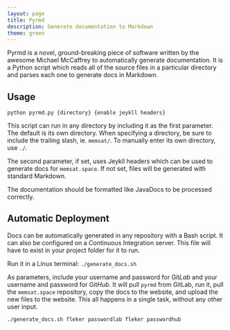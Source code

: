 ```yaml
---
layout: page
title: Pyrmd
description: Generate documentation to Markdown
theme: green
---
```


Pyrmd is a novel, ground-breaking piece of software written by the awesome Michael McCaffrey to automatically generate documentation. It is a Python script which reads all of the source files in a particular directory and parses each one to generate docs in Markdown.

## Usage
`python pyrmd.py {directory} {enable jeykll headers}`

This script can run in any directory by including it as the first parameter. The default is its own directory. When specifying a directory, be sure to include the trailing slash, ie. `memsat/`. To manually enter its own directory, use `./`.

The second parameter, if set, uses Jeykll headers which can be used to generate docs for `memsat.space`. If not set, files will be generated with standard Markdown.

The documentation should be formatted like JavaDocs to be processed correctly.

## Automatic Deployment
Docs can be automatically generated in any repository with a Bash script. It can also be configured on a Continuous Integration server. This file will have to exist in your project folder for it to run.

Run it in a Linux terminal:
`./generate_docs.sh`

As parameters, include your username and password for Git*Lab* and your username and password for Git*Hub*. It will pull `pyrmd` from GitLab, run it, pull the `memsat.space` repository, copy the docs to the website, and upload the new files to the website. This all happens in a single task, without any other user input.

`./generate_docs.sh fleker passwordlab fleker passwordhub`
